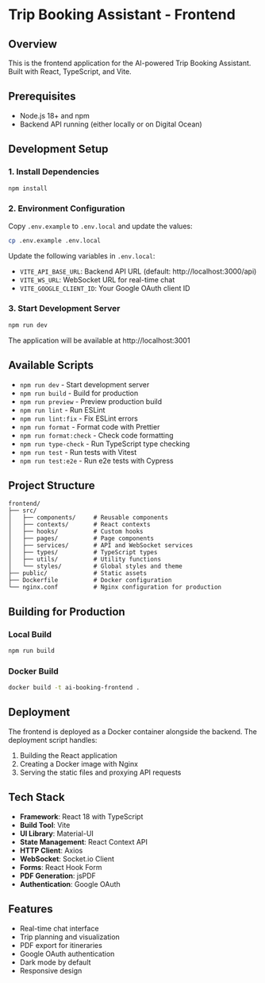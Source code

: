 # Trip Booking Assistant - Frontend

## Overview
This is the frontend application for the AI-powered Trip Booking Assistant. Built with React, TypeScript, and Vite.

## Prerequisites
- Node.js 18+ and npm
- Backend API running (either locally or on Digital Ocean)

## Development Setup

### 1. Install Dependencies
```bash
npm install
```

### 2. Environment Configuration
Copy `.env.example` to `.env.local` and update the values:
```bash
cp .env.example .env.local
```

Update the following variables in `.env.local`:
- `VITE_API_BASE_URL`: Backend API URL (default: http://localhost:3000/api)
- `VITE_WS_URL`: WebSocket URL for real-time chat
- `VITE_GOOGLE_CLIENT_ID`: Your Google OAuth client ID

### 3. Start Development Server
```bash
npm run dev
```

The application will be available at http://localhost:3001

## Available Scripts

- `npm run dev` - Start development server
- `npm run build` - Build for production
- `npm run preview` - Preview production build
- `npm run lint` - Run ESLint
- `npm run lint:fix` - Fix ESLint errors
- `npm run format` - Format code with Prettier
- `npm run format:check` - Check code formatting
- `npm run type-check` - Run TypeScript type checking
- `npm run test` - Run tests with Vitest
- `npm run test:e2e` - Run e2e tests with Cypress

## Project Structure

```
frontend/
├── src/
│   ├── components/     # Reusable components
│   ├── contexts/       # React contexts
│   ├── hooks/          # Custom hooks
│   ├── pages/          # Page components
│   ├── services/       # API and WebSocket services
│   ├── types/          # TypeScript types
│   ├── utils/          # Utility functions
│   └── styles/         # Global styles and theme
├── public/             # Static assets
├── Dockerfile          # Docker configuration
└── nginx.conf          # Nginx configuration for production
```

## Building for Production

### Local Build
```bash
npm run build
```

### Docker Build
```bash
docker build -t ai-booking-frontend .
```

## Deployment

The frontend is deployed as a Docker container alongside the backend. The deployment script handles:
1. Building the React application
2. Creating a Docker image with Nginx
3. Serving the static files and proxying API requests

## Tech Stack

- **Framework**: React 18 with TypeScript
- **Build Tool**: Vite
- **UI Library**: Material-UI
- **State Management**: React Context API
- **HTTP Client**: Axios
- **WebSocket**: Socket.io Client
- **Forms**: React Hook Form
- **PDF Generation**: jsPDF
- **Authentication**: Google OAuth

## Features

- Real-time chat interface
- Trip planning and visualization
- PDF export for itineraries
- Google OAuth authentication
- Dark mode by default
- Responsive design